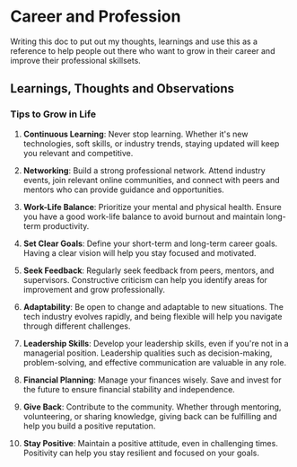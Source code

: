 # Career and Profession

Writing this doc to put out my thoughts, learnings and use this as a reference to help people out there who want to grow in their career and improve their professional skillsets.

## Learnings, Thoughts and Observations

### Tips to Grow in Life

1. **Continuous Learning**: Never stop learning. Whether it's new technologies, soft skills, or industry trends, staying updated will keep you relevant and competitive.

2. **Networking**: Build a strong professional network. Attend industry events, join relevant online communities, and connect with peers and mentors who can provide guidance and opportunities.

3. **Work-Life Balance**: Prioritize your mental and physical health. Ensure you have a good work-life balance to avoid burnout and maintain long-term productivity.

4. **Set Clear Goals**: Define your short-term and long-term career goals. Having a clear vision will help you stay focused and motivated.

5. **Seek Feedback**: Regularly seek feedback from peers, mentors, and supervisors. Constructive criticism can help you identify areas for improvement and grow professionally.

6. **Adaptability**: Be open to change and adaptable to new situations. The tech industry evolves rapidly, and being flexible will help you navigate through different challenges.

7. **Leadership Skills**: Develop your leadership skills, even if you're not in a managerial position. Leadership qualities such as decision-making, problem-solving, and effective communication are valuable in any role.

8. **Financial Planning**: Manage your finances wisely. Save and invest for the future to ensure financial stability and independence.

9. **Give Back**: Contribute to the community. Whether through mentoring, volunteering, or sharing knowledge, giving back can be fulfilling and help you build a positive reputation.

10. **Stay Positive**: Maintain a positive attitude, even in challenging times. Positivity can help you stay resilient and focused on your goals.
